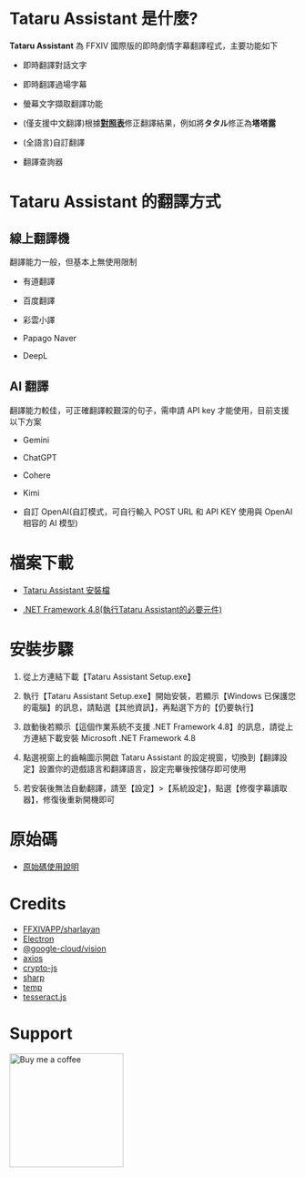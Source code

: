 # Tataru Assistant 是什麼?

**Tataru Assistant** 為 FFXIV 國際版的即時劇情字幕翻譯程式，主要功能如下

- 即時翻譯對話文字

- 即時翻譯過場字幕

- 螢幕文字擷取翻譯功能

- (僅支援中文翻譯)根據[**對照表**](https://github.com/winw1010/tataru-assistant-text)修正翻譯結果，例如將**タタル**修正為**塔塔露**

- (全語言)自訂翻譯

- 翻譯查詢器

# Tataru Assistant 的翻譯方式

## 線上翻譯機

翻譯能力一般，但基本上無使用限制

- 有道翻譯

- 百度翻譯

- 彩雲小譯

- Papago Naver

- DeepL

## AI 翻譯

翻譯能力較佳，可正確翻譯較艱深的句子，需申請 API key 才能使用，目前支援以下方案

- Gemini

- ChatGPT

- Cohere

- Kimi

- 自訂 OpenAI(自訂模式，可自行輸入 POST URL 和 API KEY 使用與 OpenAI 相容的 AI 模型)

# 檔案下載

- [Tataru Assistant 安裝檔](https://github.com/winw1010/tataru-assistant/releases/latest/download/Tataru_Assistant_Setup.exe)

- [.NET Framework 4.8(執行Tataru Assistant的必要元件)](https://dotnet.microsoft.com/en-us/download/dotnet-framework/thank-you/net48-web-installer)

# 安裝步驟

1. 從上方連結下載【Tataru Assistant Setup.exe】

2. 執行【Tataru Assistant Setup.exe】開始安裝，若顯示【Windows 已保護您的電腦】的訊息，請點選【其他資訊】，再點選下方的【仍要執行】

3. 啟動後若顯示【這個作業系統不支援 .NET Framework 4.8】的訊息，請從上方連結下載安裝 Microsoft .NET Framework 4.8

4. 點選視窗上的齒輪圖示開啟 Tataru Assistant 的設定視窗，切換到【翻譯設定】設置你的遊戲語言和翻譯語言，設定完畢後按儲存即可使用

5. 若安裝後無法自動翻譯，請至【設定】>【系統設定】，點選【修復字幕讀取器】，修復後重新開機即可

# 原始碼

- [原始碼使用說明](https://github.com/winw1010/tataru-assistant/blob/main/doc/README_SOURCE.md)

# Credits

- [FFXIVAPP/sharlayan](https://github.com/FFXIVAPP/sharlayan)
- [Electron](https://www.electronjs.org/)
- [@google-cloud/vision](https://github.com/googleapis/nodejs-vision)
- [axios](https://github.com/axios/axios)
- [crypto-js](https://github.com/brix/crypto-js)
- [sharp](https://github.com/lovell/sharp)
- [temp](https://github.com/bruce/node-temp)
- [tesseract.js](https://github.com/naptha/tesseract.js#tesseractjs)

# Support

[<img src="https://github.com/winw1010/tataru-assistant/blob/main/src/html/img/bmc/bmc-button.png" alt="Buy me a coffee" width="200"/>](https://www.buymeacoffee.com/winw1010)
